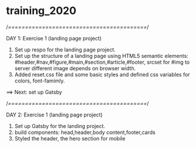 # training_2020

/_=========================================_/

DAY 1: Exercise 1 (landing page project)

1.  Set up respo for the landing page project.
2.  Set up the structure of a landing page using HTML5 semantic elements: #header,#nav,#figure,#main,#section,#article,#footer, srcset for #img to server different image depends on browser width.
3.  Added reset.css file and some basic styles and defined css variables for colors, font-famimly.

==> Next: set up Gatsby

/_=========================================_/

DAY 2: Exercise 1 (landing page project)

1. Set up Gatsby for the landing project.
2. build components: head,header,body content,footer,cards
3. Styled the header, the hero section for mobile

